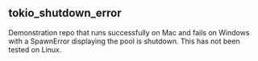 ## tokio_shutdown_error

Demonstration repo that runs successfully on Mac and fails on Windows with a SpawnError displaying the pool is shutdown.
This has not been tested on Linux.
